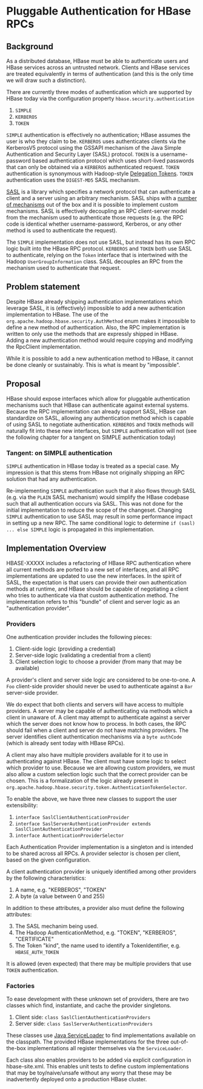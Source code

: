 # Pluggable Authentication for HBase RPCs

## Background

As a distributed database, HBase must be able to authenticate users and HBase
services across an untrusted network. Clients and HBase services are treated
equivalently in terms of authentication (and this is the only time we will
draw such a distinction).

There are currently three modes of authentication which are supported by HBase
today via the configuration property `hbase.security.authentication`

1. `SIMPLE`
2. `KERBEROS`
3. `TOKEN`

`SIMPLE` authentication is effectively no authentication; HBase assumes the user
is who they claim to be. `KERBEROS` uses authenticates clients via the KerberosV5
protocol using the GSSAPI mechanism of the Java Simple Authentication and Security
Layer (SASL) protocol. `TOKEN` is a username-password based authentication protocol
which uses short-lived passwords that can only be obtained via a `KERBEROS` authenticated
request. `TOKEN` authentication is synonymous with Hadoop-style [Delegation Tokens](https://steveloughran.gitbooks.io/kerberos_and_hadoop/content/sections/hadoop_tokens.html#delegation-tokens). `TOKEN` authentication uses the `DIGEST-MD5`
SASL mechanism.

[SASL](https://docs.oracle.com/javase/8/docs/technotes/guides/security/sasl/sasl-refguide.html)
is a library which specifies a network protocol that can authenticate a client
and a server using an arbitrary mechanism. SASL ships with a [number of mechanisms](https://www.iana.org/assignments/sasl-mechanisms/sasl-mechanisms.xhtml)
out of the box and it is possible to implement custom mechanisms. SASL is effectively
decoupling an RPC client-server model from the mechanism used to authenticate those
requests (e.g. the RPC code is identical whether username-password, Kerberos, or any
other method is used to authenticate the request).

The `SIMPLE` implementation does not use SASL, but instead has its own RPC logic
built into the HBase RPC protocol. `KERBEROS` and `TOKEN` both use SASL to authenticate,
relying on the `Token` interface that is intertwined with the Hadoop `UserGroupInformation`
class. SASL decouples an RPC from the mechanism used to authenticate that request.

## Problem statement

Despite HBase already shipping authentication implementations which leverage SASL,
it is (effectively) impossible to add a new authentication implementation to HBase. The
use of the `org.apache.hadoop.hbase.security.AuthMethod` enum makes it impossible
to define a new method of authentication. Also, the RPC implementation is written
to only use the methods that are expressly shipped in HBase. Adding a new authentication
method would require copying and modifying the RpcClient implementation.

While it is possible to add a new authentication method to HBase, it cannot be done
cleanly or sustainably. This is what is meant by "impossible".

## Proposal

HBase should expose interfaces which allow for pluggable authentication mechanisms
such that HBase can authenticate against external systems. Because the RPC implementation
can already support SASL, HBase can standardize on SASL, allowing any authentication method
which is capable of using SASL to negotiate authentication. `KERBEROS` and `TOKEN` methods
will naturally fit into these new interfaces, but `SIMPLE` authentication will not (see the following
chapter for a tangent on SIMPLE authentication today)

### Tangent: on SIMPLE authentication

`SIMPLE` authentication in HBase today is treated as a special case. My impression is that
this stems from HBase not originally shipping an RPC solution that had any authentication.

Re-implementing `SIMPLE` authentication such that it also flows through SASL (e.g. via
the `PLAIN` SASL mechanism) would simplify the HBase codebase such that all authentication
occurs via SASL. This was not done for the initial implementation to reduce the scope
of the changeset. Changing `SIMPLE` authentication to use SASL may result in some
performance impact in setting up a new RPC. The same conditional logic to determine
`if (sasl) ... else SIMPLE` logic is propagated in this implementation.

## Implementation Overview

HBASE-XXXXX includes a refactoring of HBase RPC authentication where all current methods
are ported to a new set of interfaces, and all RPC implementations are updated to use
the new interfaces. In the spirit of SASL, the expectation is that users can provide
their own authentication methods at runtime, and HBase should be capable of negotiating
a client who tries to authenticate via that custom authentication method. The implementation
refers to this "bundle" of client and server logic as an "authentication provider".

### Providers

One authentication provider includes the following pieces:

1. Client-side logic (providing a credential)
2. Server-side logic (validating a credential from a client)
3. Client selection logic to choose a provider (from many that may be available)

A provider's client and server side logic are considered to be one-to-one. A `Foo` client-side provider
should never be used to authenticate against a `Bar` server-side provider.

We do expect that both clients and servers will have access to multiple providers. A server may
be capable of authenticating via methods which a client in unaware of. A client may attempt to authenticate
against a server which the server does not know how to process. In both cases, the RPC
should fail when a client and server do not have matching providers. The server identifies
client authentication mechanisms via a `byte authCode` (which is already sent today with HBase RPCs).

A client may also have multiple providers available for it to use in authenticating against
HBase. The client must have some logic to select which provider to use. Because we are
allowing custom providers, we must also allow a custom selection logic such that the
correct provider can be chosen. This is a formalization of the logic already present
in `org.apache.hadoop.hbase.security.token.AuthenticationTokenSelector`.

To enable the above, we have three new classes to support the user extensibility:

1. `interface SaslClientAuthenticationProvider`
2. `interface SaslServerAuthenticationProvider extends SaslClientAuthenticationProvider`
3. `interface AuthenticationProviderSelector`

Each Authentication Provider implementation is a singleton and is intended to be shared
across all RPCs. A provider selector is chosen per client, based on the given configuration.

A client authentication provider is uniquely identified among other providers
by the following characteristics:

1. A name, e.g. "KERBEROS", "TOKEN"
2. A byte (a value between 0 and 255)

In addition to these attributes, a provider also must define the following attributes:

3. The SASL mechanim being used.
4. The Hadoop AuthenticationMethod, e.g. "TOKEN", "KERBEROS", "CERTIFICATE"
5. The Token "kind", the name used to identify a TokenIdentifier, e.g. `HBASE_AUTH_TOKEN`

It is allowed (even expected) that there may be multiple providers that use `TOKEN` authentication.

### Factories

To ease development with these unknown set of providers, there are two classes which
find, instantiate, and cache the provider singletons.

1. Client side: `class SaslClientAuthenticationProviders`
2. Server side: `class SaslServerAuthenticationProviders`

These classes use [Java ServiceLoader](https://docs.oracle.com/javase/8/docs/api/java/util/ServiceLoader.html)
to find implementations available on the classpath. The provided HBase implementations
for the three out-of-the-box implementations all register themselves via the `ServiceLoader`.

Each class also enables providers to be added via explicit configuration in hbase-site.xml.
This enables unit tests to define custom implementations that may be toy/naive/unsafe without
any worry that these may be inadvertently deployed onto a production HBase cluster.
